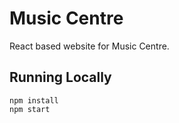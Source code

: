 # Music Centre

React based website for Music Centre.

## Running Locally

```
npm install
npm start
```
